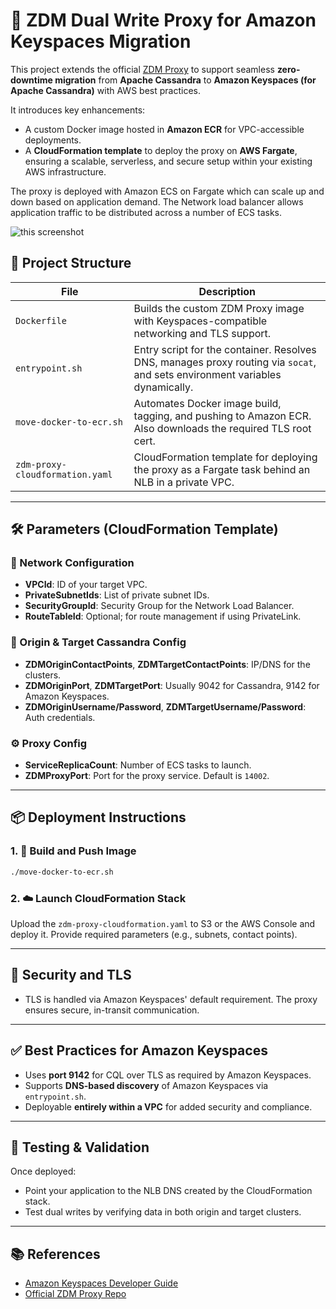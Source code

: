# 🚀 ZDM Dual Write Proxy for Amazon Keyspaces Migration

This project extends the official [ ZDM Proxy](https://github.com/datastax/zdm-proxy) to support seamless **zero-downtime migration** from **Apache Cassandra** to **Amazon Keyspaces (for Apache Cassandra)** with AWS best practices. 

It introduces key enhancements:

- A custom Docker image hosted in **Amazon ECR** for VPC-accessible deployments.
- A **CloudFormation template** to deploy the proxy on **AWS Fargate**, ensuring a scalable, serverless, and secure setup within your existing AWS infrastructure.


The proxy is deployed with Amazon ECS on Fargate which can scale up and down based on application demand. The Network load balancer allows application traffic to be distributed across a number of ECS tasks. 

![this screenshot](/aws-ecs-zdm.drawio.png)



## 📁 Project Structure

| File                            | Description                                                                                                                  |
| ------------------------------- | ---------------------------------------------------------------------------------------------------------------------------- |
| `Dockerfile`                    | Builds the custom ZDM Proxy image with Keyspaces-compatible networking and TLS support.                                      |
| `entrypoint.sh`                 | Entry script for the container. Resolves DNS, manages proxy routing via `socat`, and sets environment variables dynamically. |
| `move-docker-to-ecr.sh`         | Automates Docker image build, tagging, and pushing to Amazon ECR. Also downloads the required TLS root cert.                 |
| `zdm-proxy-cloudformation.yaml` | CloudFormation template for deploying the proxy as a Fargate task behind an NLB in a private VPC.                            |

---

## 🛠️ Parameters (CloudFormation Template)

### 🔌 Network Configuration

- **VPCId**: ID of your target VPC.
- **PrivateSubnetIds**: List of private subnet IDs.
- **SecurityGroupId**: Security Group for the Network Load Balancer.
- **RouteTableId**: Optional; for route management if using PrivateLink.

### 🔄 Origin & Target Cassandra Config

- **ZDMOriginContactPoints**, **ZDMTargetContactPoints**: IP/DNS for the clusters.
- **ZDMOriginPort**, **ZDMTargetPort**: Usually 9042 for Cassandra, 9142 for Amazon Keyspaces.
- **ZDMOriginUsername/Password**, **ZDMTargetUsername/Password**: Auth credentials.

### ⚙️ Proxy Config

- **ServiceReplicaCount**: Number of ECS tasks to launch.
- **ZDMProxyPort**: Port for the proxy service. Default is `14002`.

---

## 📦 Deployment Instructions

### 1. 🧱 Build and Push Image

```bash
./move-docker-to-ecr.sh
```

### 2. ☁️ Launch CloudFormation Stack

Upload the `zdm-proxy-cloudformation.yaml` to S3 or the AWS Console and deploy it. Provide required parameters (e.g., subnets, contact points).

---

## 🔐 Security and TLS

- TLS is handled via Amazon Keyspaces' default requirement. The proxy ensures secure, in-transit communication.

---

## ✅ Best Practices for Amazon Keyspaces

- Uses **port 9142** for CQL over TLS as required by Amazon Keyspaces.
- Supports **DNS-based discovery** of Amazon Keyspaces via `entrypoint.sh`.
- Deployable **entirely within a VPC** for added security and compliance.

---

## 🧪 Testing & Validation

Once deployed:

- Point your application to the NLB DNS created by the CloudFormation stack.
- Test dual writes by verifying data in both origin and target clusters.

---

## 📚 References

- [Amazon Keyspaces Developer Guide](https://docs.aws.amazon.com/keyspaces/latest/devguide/)
- [Official ZDM Proxy Repo](https://github.com/datastax/zdm-proxy)

